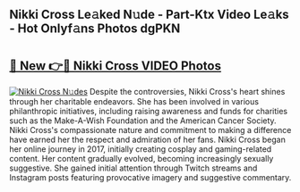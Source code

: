 ## Nikki Cross Le𝚊ked N𝚞de - Part-Ktx Video Le𝚊ks - Hot Onlyf𝚊ns Photos dgPKN

# <h2><a href="http://ab67335.deff.icu/?id=Nikki+Cross">🔗 New 👉🔴 Nikki Cross VIDEO Photos</a></h2>

[![Nikki Cross N𝚞des](https://i.imgur.com/rIISA9y.gif)](http://ab67335.deff.icu/?id=Nikki+Cross)
Despite the controversies, Nikki Cross's heart shines through her charitable endeavors. She has been involved in various philanthropic initiatives, including raising awareness and funds for charities such as the Make-A-Wish Foundation and the American Cancer Society. Nikki Cross's compassionate nature and commitment to making a difference have earned her the respect and admiration of her fans. Nikki Cross began her online journey in 2017, initially creating cosplay and gaming-related content. Her content gradually evolved, becoming increasingly sexually suggestive. She gained initial attention through Twitch streams and Instagram posts featuring provocative imagery and suggestive commentary.
